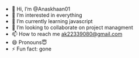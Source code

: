 - 👋 Hi, I’m @Anaskhaan01
- 👀 I’m interested in everything
- 🌱 I’m currently learning javascript
- 💞️ I’m looking to collaborate on project managment
- 📫 How to reach me ak22339080@gmail.com
- 😄 Pronouns😇
- ⚡ Fun fact: gone

<!---
Anaskhaan is a ✨ special ✨ repository because its `README.md` appears on your GitHub profile.

--->
